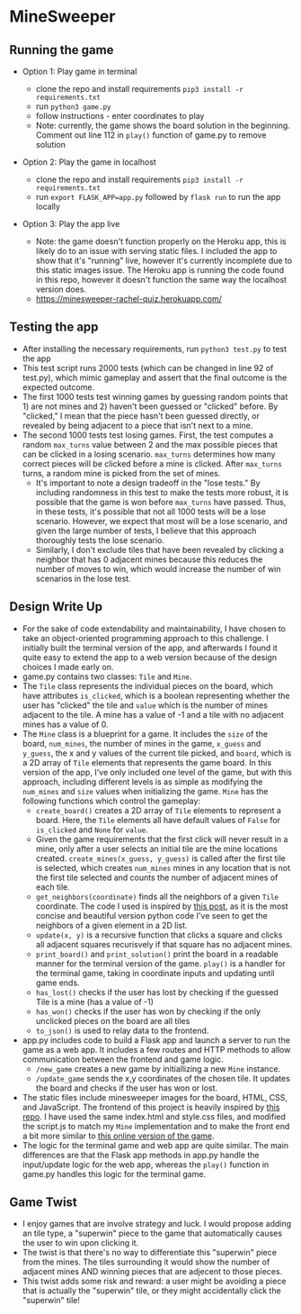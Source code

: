 # MineSweeper

## Running the game

* Option 1: Play game in terminal
    * clone the repo and install requirements ``pip3 install -r requirements.txt``
    * run ``python3 game.py``
    * follow instructions - enter coordinates to play
    * Note: currently, the game shows the board solution in the beginning. Comment out line 112 in ``play()`` function of game.py to remove solution

* Option 2: Play the game in localhost
    * clone the repo and install requirements ``pip3 install -r requirements.txt``
    * run ``export FLASK_APP=app.py`` followed by ``flask run`` to run the app locally

* Option 3: Play the app live
    * Note: the game doesn't function properly on the Heroku app, this is likely do to an issue with serving static files. I included the app to show that it's "running" live, however it's currently incomplete due to this static images issue. The Heroku app is running the code found in this repo, however it doesn't function the same way the localhost version does. 
    * https://minesweeper-rachel-quiz.herokuapp.com/

## Testing the app
* After installing the necessary requirements, run ``python3 test.py`` to test the app
* This test script runs 2000 tests (which can be changed in line 92 of test.py), which mimic gameplay and assert that the final outcome is the expected outcome.
* The first 1000 tests test winning games by guessing random points that 1) are not mines and 2) haven't been guessed or "clicked" before. By "clicked," I mean that the piece hasn't been guessed directly, or revealed by being adjacent to a piece that isn't next to a mine.
* The second 1000 tests test losing games. First, the test computes a random ``max_turns`` value between 2 and the max possible pieces that can be clicked in a losing scenario. ``max_turns`` determines how many correct pieces will be clicked before a mine is clicked. After ``max_turns`` turns, a random mine is picked from the set of mines. 
    * It's important to note a design tradeoff in the "lose tests." By including randomness in this test to make the tests more robust, it is possible that the game is won before ``max_turns`` have passed. Thus, in these tests, it's possible that not all 1000 tests will be a lose scenario. However, we expect that most will be a lose scenario, and given the large number of tests, I believe that this approach thoroughly tests the lose scenario. 
    * Similarly, I don't exclude tiles that have been revealed by clicking a neighbor that has 0 adjacent mines because this reduces the number of moves to win, which would increase the number of win scenarios in the lose test.

## Design Write Up
* For the sake of code extendability and maintainability, I have chosen to take an object-oriented programming approach to this challenge. I initially built the terminal version of the app, and afterwards I found it quite easy to extend the app to a web version because of the design choices I made early on.
* game.py contains two classes: ``Tile`` and ``Mine``. 
* The ``Tile`` class represents the individual pieces on the board, which have attributes ``is_clicked``, which is a boolean representing whether the user has "clicked" the tile and ``value`` which is the number of mines adjacent to the tile. A mine has a value of -1 and a tile with no adjacent mines has a value of 0. 
* The ``Mine`` class is a blueprint for a game. It includes the ``size`` of the board, ``num_mines``, the number of mines in the game, ``x_guess`` and ``y_guess``, the x and y values of the current tile picked, and ``board``, which is a 2D array of ``Tile`` elements that represents the game board. In this version of the app, I've only included one level of the game, but with this approach, including different levels is as simple as modifying the ``num_mines`` and ``size`` values when initializing the game. ``Mine`` has the following functions which control the gameplay:
    * ``create_board()`` creates a 2D array of ``Tile`` elements to represent a board. Here, the ``Tile`` elements all have default values of ``False`` for ``is_clicked`` and ``None`` for ``value``. 
    * Given the game requirements that the first click will never result in a mine, only after a user selects an initial tile are the mine locations created. ``create_mines(x_guess, y_guess)`` is called after the first tile is selected, which creates ``num_mines`` mines in any location that is not the first tile selected and counts the number of adjacent mines of each tile. 
    * ``get_neighbors(coordinate)`` finds all the neighbors of a given ``Tile`` coordinate. The code I used is inspired by [this post](https://stackoverflow.com/questions/1620940/determining-neighbours-of-cell-two-dimensional-list), as it is the most concise and beautiful version python code I've seen to get the neighbors of a given element in a 2D list.
    * ``update(x, y)`` is a recursive function that clicks a square and  clicks all adjacent squares recurisvely if that square has no adjacent mines.
    * ``print_board()`` and ``print_solution()`` print the board in a readable manner for the terminal version of the game. ``play()`` is a handler for the terminal game, taking in coordinate inputs and updating until game ends.
    * ``has_lost()`` checks if the user has lost by checking if the guessed Tile is a mine (has a value of -1)
    * ``has_won()`` checks if the user has won by checking if the only unclicked pieces on the board are all tiles
    * ``to_json()`` is used to relay data to the frontend.
* app.py includes code to build a Flask app and launch a server to run the game as a web app. It includes a few routes and HTTP methods to allow communication between the frontend and game logic. 
    * ``/new_game`` creates a new game by initiallizing a new ``Mine`` instance.
    * ``/update_game`` sends the x,y coordinates of the chosen tile. It updates the board and checks if the user has won or lost. 
* The static files include minesweeper images for the board, HTML, CSS, and JavaScript. The frontend of this project is heavily inspired by [this repo](https://github.com/emanuelzaymus/MineSweeper/). I have used the same index.html and style.css files, and modified the script.js to match my ``Mine`` implementation and to make the front end a bit more similar to [this online version of the game](https://minesweeper.online/).
* The logic for the terminal game and web app are quite similar. The main differences are that the Flask app methods in app.py handle the input/update logic for the web app, whereas the ``play()`` function in game.py handles this logic for the terminal game.

## Game Twist
* I enjoy games that are involve strategy and luck. I would propose adding an tile type, a "superwin" piece to the game that automatically causes the user to win upon clicking it. 
* The twist is that there's no way to differentiate this "superwin" piece from the mines. The tiles surrounding it would show the number of adjacent mines AND winning pieces that are adjecent to those pieces. 
* This twist adds some risk and reward: a user might be avoiding a piece that is actually the "superwin" tile, or they might accidentally click the "superwin" tile! 


